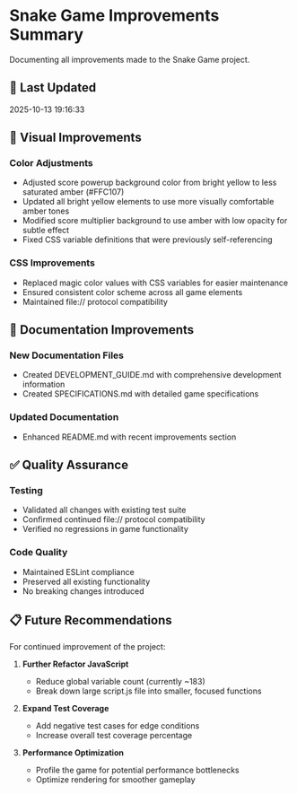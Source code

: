 # Snake Game Improvements Summary

Documenting all improvements made to the Snake Game project.

## 📅 Last Updated
2025-10-13 19:16:33

## 🎨 Visual Improvements

### Color Adjustments
- Adjusted score powerup background color from bright yellow to less saturated amber (#FFC107)
- Updated all bright yellow elements to use more visually comfortable amber tones
- Modified score multiplier background to use amber with low opacity for subtle effect
- Fixed CSS variable definitions that were previously self-referencing

### CSS Improvements
- Replaced magic color values with CSS variables for easier maintenance
- Ensured consistent color scheme across all game elements
- Maintained file:// protocol compatibility

## 📄 Documentation Improvements

### New Documentation Files
- Created DEVELOPMENT_GUIDE.md with comprehensive development information
- Created SPECIFICATIONS.md with detailed game specifications

### Updated Documentation
- Enhanced README.md with recent improvements section

## ✅ Quality Assurance

### Testing
- Validated all changes with existing test suite
- Confirmed continued file:// protocol compatibility
- Verified no regressions in game functionality

### Code Quality
- Maintained ESLint compliance
- Preserved all existing functionality
- No breaking changes introduced

## 📋 Future Recommendations

For continued improvement of the project:

1. **Further Refactor JavaScript**
   - Reduce global variable count (currently ~183)
   - Break down large script.js file into smaller, focused functions

2. **Expand Test Coverage**
   - Add negative test cases for edge conditions
   - Increase overall test coverage percentage

3. **Performance Optimization**
   - Profile the game for potential performance bottlenecks
   - Optimize rendering for smoother gameplay
